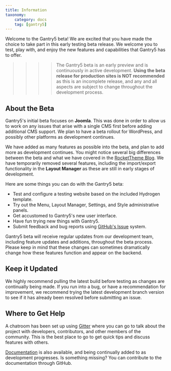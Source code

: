 ```yaml
---
title: Information
taxonomy:
    category: docs
    tag: [gantry5]
---
```


Welcome to the Gantry5 beta! We are excited that you have made the choice to take part in this early testing beta release. We welcome you to test, play with, and enjoy the new features and capabilities that Gantry5 has to offer.

>>>> The Gantry5 beta is an early preview and is continuously in active development. **Using the beta release for production sites is NOT recommended** as this is an incomplete release, and any and all aspects are subject to change throughout the development process.

## About the Beta

Gantry5's initial beta focuses on **Joomla**. This was done in order to allow us to work on any issues that arise with a single CMS first before adding additional CMS support. We plan to have a beta rollout for WordPress, and possibly other platforms as development continues.

We have added as many features as possible into the beta, and plan to add more as development continues. You might notice several big differences between the beta and what we have covered in the [RocketTheme Blog](http://rockettheme.com/blog). We have temporarily removed several features, including the import/export functionality in the **Layout Manager** as these are still in early stages of development.

Here are some things you can do with the Gantry5 beta:

* Test and configure a testing website based on the included Hydrogen template.
* Try out the Menu, Layout Manager, Settings, and Style administrative panels.
* Get accustomed to Gantry5's new user interface.
* Have fun trying new things with Gantry5.
* Submit feedback and bug reports using [GitHub's Issue](https://guides.github.com/features/issues/) system.

Gantry5 beta will receive regular updates from our development team, including feature updates and additions, throughout the beta process. Please keep in mind that these changes can sometimes dramatically change how these features function and appear on the backend.

## Keep it Updated

We highly recommend pulling the latest build before testing as changes are continually being made. If you run into a bug, or have a recommendation for improvement, we recommend trying the latest development branch version to see if it has already been resolved before submitting an issue.

## Where to Get Help

A chatroom has been set up using [Gitter](https://gitter.im/) where you can go to talk about the project with developers, contributors, and other members of the community. This is the best place to go to get quick tips and discuss features with others.

[Documentation](http://gantry-framework.org) is also available, and being continually added to as development progresses. Is something missing? You can contribute to the documentation through GitHub.